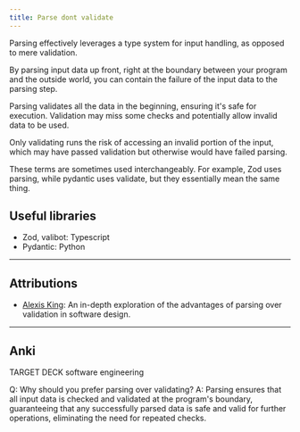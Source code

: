 ```yaml
---
title: Parse dont validate
---
```

Parsing effectively leverages a type system for input handling, as opposed to mere validation.

By parsing input data up front, right at the boundary between your program and the outside world, you can contain the failure of the input data to the parsing step.

Parsing validates all the data in the beginning, ensuring it's safe for execution. Validation may miss some checks and potentially allow invalid data to be used.

Only validating runs the risk of accessing an invalid portion of the input, which may have passed validation but otherwise would have failed parsing.

These terms are sometimes used interchangeably. For example, Zod uses parsing, while pydantic uses validate, but they essentially mean the same thing.

## Useful libraries
- Zod, valibot: Typescript
- Pydantic: Python 

---
## Attributions
- [Alexis King](https://lexi-lambda.github.io/blog/2019/11/05/parse-don-t-validate/): An in-depth exploration of the advantages of parsing over validation in software design.

----
## Anki

TARGET DECK
software engineering

Q: Why should you prefer parsing over validating?
A: Parsing ensures that all input data is checked and validated at the program's boundary, guaranteeing that any successfully parsed data is safe and valid for further operations, eliminating the need for repeated checks.
<!--ID: 1701289179899-->
